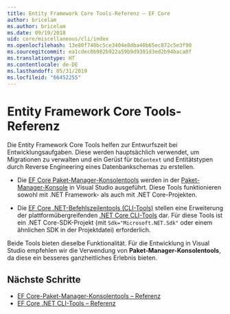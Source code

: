 ```yaml
---
title: Entity Framework Core Tools-Referenz – EF Core
author: bricelam
ms.author: bricelam
ms.date: 09/19/2018
uid: core/miscellaneous/cli/index
ms.openlocfilehash: 13e80f740bc5ce3404e8dba40b65ec872c5e3f90
ms.sourcegitcommit: ea1cdec0b982b922a59b9d9301d3ed2b94baca0f
ms.translationtype: HT
ms.contentlocale: de-DE
ms.lasthandoff: 05/31/2019
ms.locfileid: "66452255"
---
```

# <a name="entity-framework-core-tools-reference"></a>Entity Framework Core Tools-Referenz

Die Entity Framework Core Tools helfen zur Entwurfszeit bei Entwicklungsaufgaben. Diese werden hauptsächlich verwendet, um Migrationen zu verwalten und ein Gerüst für `DbContext` und Entitätstypen durch Reverse Engineering eines Datenbankschemas zu erstellen.

* Die [EF Core Paket-Manager-Konsolentools](powershell.md) werden in der [Paket-Manager-Konsole](https://docs.microsoft.com/nuget/tools/package-manager-console) in Visual Studio ausgeführt. Diese Tools funktionieren sowohl mit .NET Framework- als auch mit .NET Core-Projekten.

* Die [EF Core .NET-Befehlszeilentools (CLI-Tools)](dotnet.md) stellen eine Erweiterung der plattformübergreifenden [.NET Core CLI-Tools](https://docs.microsoft.com/dotnet/core/tools/) dar. Für diese Tools ist ein .NET Core-SDK-Projekt (mit `Sdk="Microsoft.NET.Sdk"` oder einem ähnlichen SDK in der Projektdatei) erforderlich.

Beide Tools bieten dieselbe Funktionalität. Für die Entwicklung in Visual Studio empfehlen wir die Verwendung von **Paket-Manager-Konsolentools**, da diese ein besseres ganzheitliches Erlebnis bieten.

## <a name="next-steps"></a>Nächste Schritte

* [EF Core-Paket-Manager-Konsolentools – Referenz](powershell.md)
* [EF Core .NET CLI-Tools – Referenz](dotnet.md)
